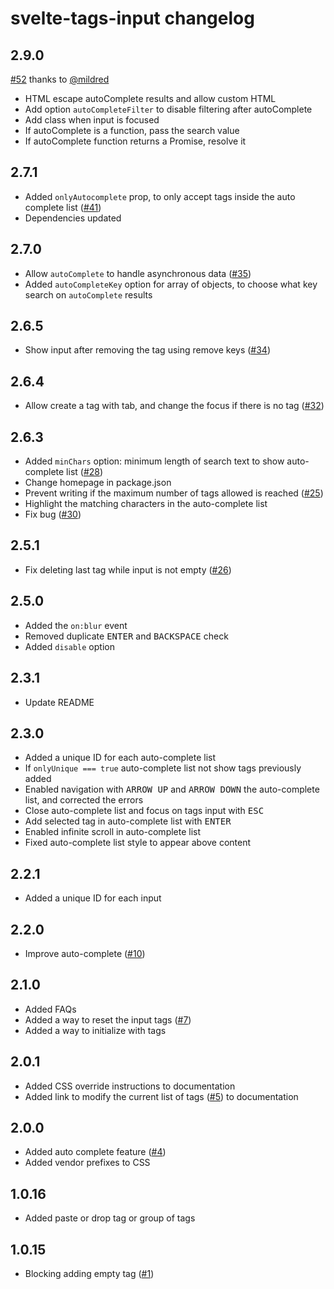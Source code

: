 # svelte-tags-input changelog

## 2.9.0
[#52](https://github.com/agustinl/svelte-tags-input/pull/52) thanks to [@mildred](https://github.com/mildred)
* HTML escape autoComplete results and allow custom HTML
* Add option `autoCompleteFilter` to disable filtering after autoComplete
* Add class when input is focused
* If autoComplete is a function, pass the search value 
* If autoComplete function returns a Promise, resolve it
## 2.7.1
* Added `onlyAutocomplete` prop, to only accept tags inside the auto complete list ([#41](https://github.com/agustinl/svelte-tags-input/issues/41))
* Dependencies updated
## 2.7.0

* Allow `autoComplete` to handle asynchronous data ([#35](https://github.com/agustinl/svelte-tags-input/issues/35))
* Added `autoCompleteKey` option for array of objects, to choose what key search on `autoComplete` results
## 2.6.5

* Show input after removing the tag using remove keys ([#34](https://github.com/agustinl/svelte-tags-input/pull/34))

## 2.6.4
* Allow create a tag with tab, and change the focus if there is no tag ([#32](https://github.com/agustinl/svelte-tags-input/issues/32))

## 2.6.3
* Added `minChars` option: minimum length of search text to show auto-complete list ([#28](https://github.com/agustinl/svelte-tags-input/issues/28))
* Change homepage in package.json
* Prevent writing if the maximum number of tags allowed is reached ([#25](https://github.com/agustinl/svelte-tags-input/issues/25))
* Highlight the matching characters in the auto-complete list
* Fix bug ([#30](https://github.com/agustinl/svelte-tags-input/issues/30))

## 2.5.1
* Fix deleting last tag while input is not empty ([#26](https://github.com/agustinl/svelte-tags-input/issues/26))

## 2.5.0
* Added the `on:blur` event
* Removed duplicate <kbd>ENTER</kbd> and <kbd>BACKSPACE</kbd> check
* Added `disable` option

## 2.3.1
* Update README

## 2.3.0
* Added a unique ID for each auto-complete list
* If `onlyUnique === true` auto-complete list not show tags previously added
* Enabled navigation with <kbd>ARROW UP</kbd> and <kbd>ARROW DOWN</kbd> the auto-complete list, and corrected the errors
* Close auto-complete list and focus on tags input with <kbd>ESC</kbd>
* Add selected tag in auto-complete list with <kbd>ENTER</kbd>
* Enabled infinite scroll in auto-complete list
* Fixed auto-complete list style to appear above content

## 2.2.1
* Added a unique ID for each input

## 2.2.0
* Improve auto-complete ([#10](https://github.com/agustinl/svelte-tags-input/issues/10))

## 2.1.0
* Added FAQs
* Added a way to reset the input tags ([#7](https://github.com/agustinl/svelte-tags-input/issues/7))
* Added a way to initialize with tags

## 2.0.1
* Added CSS override instructions to documentation
* Added link to modify the current list of tags ([#5](https://github.com/agustinl/svelte-tags-input/issues/5)) to documentation 

## 2.0.0
* Added auto complete feature ([#4](https://github.com/agustinl/svelte-tags-input/issues/4))
* Added vendor prefixes to CSS

## 1.0.16
* Added paste or drop tag or group of tags

## 1.0.15
* Blocking adding empty tag ([#1](https://github.com/agustinl/svelte-tags-input/issues/1))